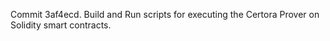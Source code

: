 Commit 3af4ecd.                    Build and Run scripts for executing the Certora Prover on Solidity smart contracts.